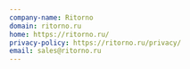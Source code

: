 ```yaml
---
company-name: Ritorno
domain: ritorno.ru
home: https://ritorno.ru/
privacy-policy: https://ritorno.ru/privacy/
email: sales@ritorno.ru
---
```




